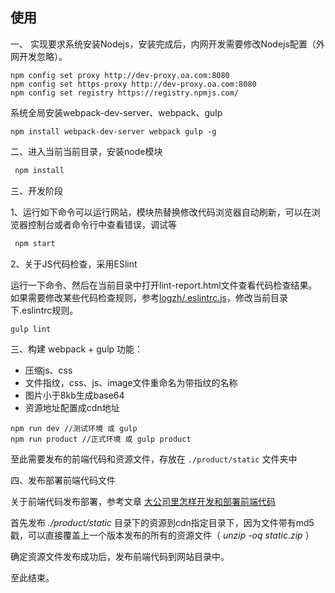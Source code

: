 ## 使用

一、 实现要求系统安装Nodejs，安装完成后，内网开发需要修改Nodejs配置（外网开发忽略）。

```
npm config set proxy http://dev-proxy.oa.com:8080
npm config set https-proxy http://dev-proxy.oa.com:8080
npm config set registry https://registry.npmjs.com/
```

系统全局安装webpack-dev-server、webpack、gulp
```
npm install webpack-dev-server webpack gulp -g
```

二、进入当前当前目录，安装node模块

```bash
 npm install
```

三、开发阶段

1、运行如下命令可以运行网站，模块热替换修改代码浏览器自动刷新，可以在浏览器控制台或者命令行中查看错误，调试等

```bash
 npm start
```

2、关于JS代码检查，采用ESlint

运行一下命令、然后在当前目录中打开lint-report.html文件查看代码检查结果。如果需要修改某些代码检查规则，参考[logzh/.eslintrc.js](https://gist.github.com/logzh/65c22a7d4211bee1289e)，修改当前目录下.eslintrc规则。

```
gulp lint
```

三、构建 webpack + gulp
功能：
  - 压缩js、css
  - 文件指纹，css、js、image文件重命名为带指纹的名称
  - 图片小于8kb生成base64
  - 资源地址配置成cdn地址
  
```
npm run dev //测试环境 或 gulp
npm run product //正式环境 或 gulp product
```

至此需要发布的前端代码和资源文件，存放在 `./product/static` 文件夹中


四、发布部署前端代码文件

关于前端代码发布部署，参考文章 [大公司里怎样开发和部署前端代码](https://github.com/fouber/blog/issues/6)

首先发布 *./product/static* 目录下的资源到cdn指定目录下，因为文件带有md5戳，可以直接覆盖上一个版本发布的所有的资源文件（ *unzip -oq static.zip* ）

确定资源文件发布成功后，发布前端代码到网站目录中。

至此结束。
